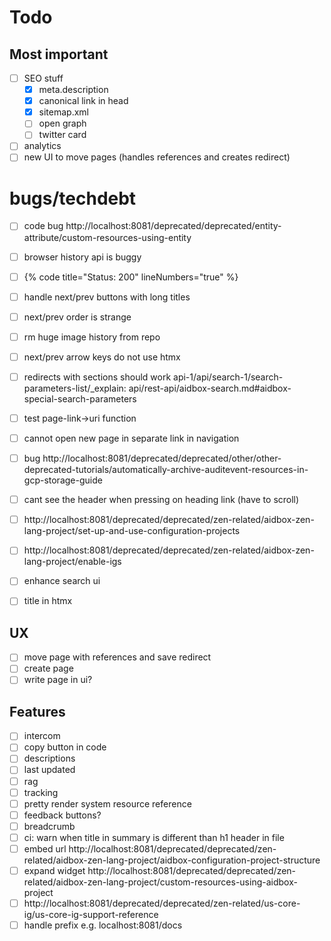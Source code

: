 # Todo

## Most important

- [ ] SEO stuff
  - [x] meta.description
  - [x] canonical link in head
  - [x] sitemap.xml
  - [ ] open graph
  - [ ] twitter card
- [ ] analytics
- [ ] new UI to move pages (handles references and creates redirect)

# bugs/techdebt

- [ ] code bug http://localhost:8081/deprecated/deprecated/entity-attribute/custom-resources-using-entity
- [ ] browser history api is buggy
- [ ] {% code title="Status: 200" lineNumbers="true" %}
- [ ] handle next/prev buttons with long titles
- [ ] next/prev order is strange
- [ ] rm huge image history from repo
- [ ] next/prev arrow keys do not use htmx
- [ ] redirects with sections should work api-1/api/search-1/search-parameters-list/\_explain: api/rest-api/aidbox-search.md#aidbox-special-search-parameters
- [ ] test page-link->uri function
- [ ] cannot open new page in separate link in navigation
- [ ] bug http://localhost:8081/deprecated/deprecated/other/other-deprecated-tutorials/automatically-archive-auditevent-resources-in-gcp-storage-guide 
- [ ] cant see the header when pressing on heading link (have to scroll)
- [ ] http://localhost:8081/deprecated/deprecated/zen-related/aidbox-zen-lang-project/set-up-and-use-configuration-projects
- [ ] http://localhost:8081/deprecated/deprecated/zen-related/aidbox-zen-lang-project/enable-igs
- [ ] enhance search ui
- [ ] title in htmx


## UX

- [ ] move page with references and save redirect
- [ ] create page
- [ ] write page in ui?

## Features

- [ ] intercom
- [ ] copy button in code
- [ ] descriptions
- [ ] last updated
- [ ] rag
- [ ] tracking
- [ ] pretty render system resource reference
- [ ] feedback buttons?
- [ ] breadcrumb
- [ ] ci: warn when title in summary is different than h1 header in file
- [ ] embed url http://localhost:8081/deprecated/deprecated/zen-related/aidbox-zen-lang-project/aidbox-configuration-project-structure
- [ ] expand widget http://localhost:8081/deprecated/deprecated/zen-related/aidbox-zen-lang-project/custom-resources-using-aidbox-project
- [ ] http://localhost:8081/deprecated/deprecated/zen-related/us-core-ig/us-core-ig-support-reference
- [ ] handle prefix e.g. localhost:8081/docs
